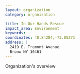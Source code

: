 ```yaml
---
layout: organization
category: organization

title: In Our Hands Rescue
impact_area: Environment
keywords: 
coordinates: 40.84284,-73.85271
address: |
  2419 E. Tremont Avenue
  Bronx NY 10461
---
```

Organization's overview
